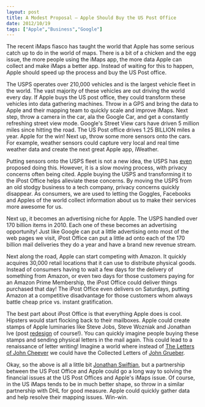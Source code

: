```yaml
---
layout: post
title: A Modest Proposal – Apple Should Buy the US Post Office
date: 2012/10/19
tags: ["Apple","Business","Google"]
---
```


The recent iMaps fiasco has taught the world that Apple has some serious catch up to do in the world of maps. There is a bit of a chicken and the egg issue, the more people using the iMaps app, the more data Apple can collect and make iMaps a better app. Instead of waiting for this to happen, Apple should speed up the process and buy the US Post office.

The USPS operates over 210,000 vehicles and is the largest vehicle fleet in the world. The vast majority of these vehicles are out driving the world every day. If Apple buys the US post office, they could transform these vehicles into data gathering machines. Throw in a GPS and bring the data to Apple and their mapping team to quickly scale and improve iMaps. Next step, throw a camera in the car, ala the Google Car, and get a constantly refreshing street view mode. Google's Street View cars have driven 5 million miles since hitting the road. The US Post office drives 1.25 BILLION miles a year. Apple for the win! Next up, throw some more sensors onto the cars. For example, weather sensors could capture very local and real time weather data and create the next great Apple app, iWeather.

Putting sensors onto the USPS fleet is not a new idea, the USPS has [even](http://www.nytimes.com/2010/12/18/opinion/18ravnitzky.html) proposed doing this. However, it is a slow moving process, with privacy concerns often being cited. Apple buying the USPS and transforming it to the iPost Office helps alleviate these concerns. By moving the USPS from an old stodgy business to a tech company, privacy concerns quickly disappear. As consumers, we are used to letting the Goggles, Facebooks and Apples of the world collect information about us to make their services more awesome for us.

Next up, it becomes an advertising niche for Apple. The USPS handled over 170 billion items in 2010\. Each one of these becomes an advertising opportunity! Just like Google can put a little advertising onto most of the web pages we visit, iPost Office can put a little ad onto each of the 170 billion mail deliveries they do a year and have a brand new revenue stream.

Next along the road, Apple can start competing with Amazon. It quickly acquires 30,000 retail locations that it can use to distribute physical goods. Instead of consumers having to wait a few days for the delivery of something from Amazon, or even two days for those customers paying for an Amazon Prime Membership, the iPost Office could deliver things purchased that day! The iPost Office even delivers on Saturdays, putting Amazon at a competitive disadvantage for those customers whom always battle cheap price vs. instant gratification.

The best part about iPost Office is that everything Apple does is cool. Hipsters would start flocking back to their mailboxes. Apple could create stamps of Apple luminaries like Steve Jobs, Steve Wozniak and Jonathan Ive (post [redesign](http://gizmodo.com/5516976/apples-chief-designer-re+designed) of course!). You can quickly imagine people buying these stamps and sending physical letters in the mail again. This could lead to a renaissance of letter writing! Imagine a world where instead of [The Letters of John Cheever](http://www.amazon.com/The-Letters-John-Cheever/dp/1439164649) we could have the Collected Letters of [John Grueber](http://daringfireball.net/).

Okay, so the above is all a little bit [Jonathan Swiftian](http://en.wikipedia.org/wiki/A_Modest_Proposal), but a partnership between the US Post Office and Apple could go a long way to solving the financial issues at the US Post Offices and Apple's iMaps issue. Of course, in the US iMaps tends to be in much better shape, so throw in a similar partnership with DHL for good measure. Apple could quickly gather data and help resolve their mapping issues. Win-win.